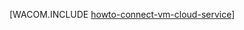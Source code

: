 <properties linkid="manage-linux-howto-connect-to-cloud-service" urlDisplayName="Инфографика" pageTitle="Подключение виртуальных машин в облачной службе Azure (Linux)" metaKeywords="облачная служба виртуальных машин Azure, облачная служба виртуальных машин" description="Узнайте, как подключить виртуальную машину к облачной службе Azure." metaCanonical="http://www.windowsazure.com/ru-ru/manage/windows/how-to-guides/connect-to-a-cloud-service/" services="virtual-machines,cloud-services" documentationCenter="" title="" authors="" solutions="" manager="" editor="" />




[WACOM.INCLUDE [howto-connect-vm-cloud-service](../includes/howto-connect-vm-cloud-service.md)]

